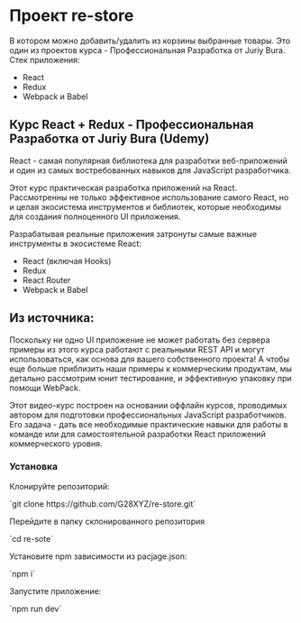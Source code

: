 # Проект re-store

В котором можно добавить/удалить из корзины выбранные товары. Это один из проектов курса - Профессиональная Разработка от Juriy Bura.
Стек приложения:
<ul>
  <li>React</li>
  <li>Redux</li>
  <li>Webpack и Babel</li>
</ul>

## Курс React + Redux - Профессиональная Разработка от Juriy Bura (Udemy)

React - самая популярная библиотека для разработки веб-приложений и один из самых востребованных навыков для JavaScript разработчика.

Этот курс практическая разработка приложений на React. Рассмотренны не только эффективное использование самого React, но и целая экосистема инструментов и библиотек, которые необходимы для создания полноценного UI приложения.

Разрабатывая реальные приложения затронуты самые важные инструменты в экосистеме React:

<ul>
  <li>React (включая Hooks)</li>
  <li>Redux</li>
  <li>React Router</li>
  <li>Webpack и Babel</li>
</ul>

## Из источника:

Поскольку ни одно UI приложение не может работать без сервера примеры из этого курса работают с реальными REST API и могут использоваться, как основа для вашего собственного проекта! А чтобы еще больше приблизить наши примеры к коммерческим продуктам, мы детально рассмотрим юнит тестирование, и эффективную упаковку при помощи WebPack.

Этот видео-курс построен на основании оффлайн курсов, проводимых автором для подготовки профессиональных JavaScript  разработчиков. Его задача - дать все необходимые практические навыки для работы в команде или для самостоятельной разработки React приложений коммерческого уровня.

### Установка

Клонируйте репозиторий:
<p>
`git clone https://github.com/G28XYZ/re-store.git`
</p>

Перейдите в папку склонированного репозитория
<p>
`cd re-sote`
</p>

Установите npm зависимости из pacjage.json:
<p>
`npm i`
</p>

Запустите приложение:
<p>
`npm run dev`
</p>
